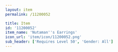 ```yaml
---
layout: item
permalink: /11200052

title: Item
id: '11200052'
item_name: 'Nutaman''s Earrings'
icon_url: 'item/icon/11200052.png'
sub_header: ['Requires Level 50', 'Gender: All']
---
```

